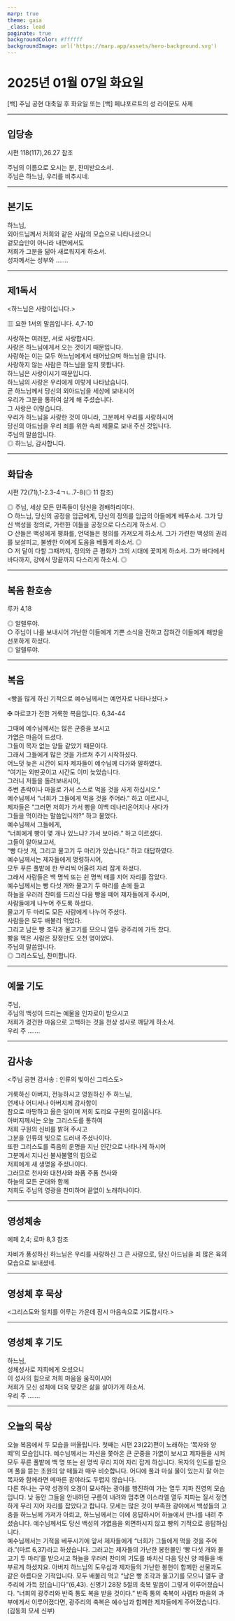 ```yaml
---
marp: true
theme: gaia
_class: lead
paginate: true
backgroundColor: #ffffff
backgroundImage: url('https://marp.app/assets/hero-background.svg')
---
```


# 2025년 01월 07일 화요일

[백] 주님 공현 대축일 후 화요일 또는 [백] 페냐포르트의 성 라이문도 사제  




---

## 입당송

시편 118(117),26.27 참조

주님의 이름으로 오시는 분, 찬미받으소서.  
주님은 하느님, 우리를 비추시네.  
  


---

## 본기도

하느님,  
외아드님께서 저희와 같은 사람의 모습으로 나타나셨으니  
겉모습만이 아니라 내면에서도  
저희가 그분을 닮아 새로워지게 하소서.  
성자께서는 성부와 …….  
  


---

## 제1독서

<하느님은 사랑이십니다.>

▥ 요한 1서의 말씀입니다. 4,7-10

사랑하는 여러분, 서로 사랑합시다.  
사랑은 하느님에게서 오는 것이기 때문입니다.  
사랑하는 이는 모두 하느님에게서 태어났으며 하느님을 압니다.  
사랑하지 않는 사람은 하느님을 알지 못합니다.  
하느님은 사랑이시기 때문입니다.  
하느님의 사랑은 우리에게 이렇게 나타났습니다.  
곧 하느님께서 당신의 외아드님을 세상에 보내시어  
우리가 그분을 통하여 살게 해 주셨습니다.  
그 사랑은 이렇습니다.  
우리가 하느님을 사랑한 것이 아니라, 그분께서 우리를 사랑하시어  
당신의 아드님을 우리 죄를 위한 속죄 제물로 보내 주신 것입니다.  
주님의 말씀입니다.  
◎ 하느님, 감사합니다.  
  


---

## 화답송

시편 72(71),1-2.3-4ㄱㄴ.7-8(◎ 11 참조)

◎ 주님, 세상 모든 민족들이 당신을 경배하리이다.  
○ 하느님, 당신의 공정을 임금에게, 당신의 정의를 임금의 아들에게 베푸소서. 그가 당신 백성을 정의로, 가련한 이들을 공정으로 다스리게 하소서. ◎  
○ 산들은 백성에게 평화를, 언덕들은 정의를 가져오게 하소서. 그가 가련한 백성의 권리를 보살피고, 불쌍한 이에게 도움을 베풀게 하소서. ◎  
○ 저 달이 다할 그때까지, 정의와 큰 평화가 그의 시대에 꽃피게 하소서. 그가 바다에서 바다까지, 강에서 땅끝까지 다스리게 하소서. ◎  
  


---

## 복음 환호송

루카 4,18

◎ 알렐루야.  
○ 주님이 나를 보내시어 가난한 이들에게 기쁜 소식을 전하고 잡혀간 이들에게 해방을 선포하게 하셨다.  
◎ 알렐루야.  
  


---

## 복음

<빵을 많게 하신 기적으로 예수님께서는 예언자로 나타나셨다.>

✠ 마르코가 전한 거룩한 복음입니다. 6,34-44

그때에 예수님께서는 많은 군중을 보시고  
가엾은 마음이 드셨다.  
그들이 목자 없는 양들 같았기 때문이다.  
그래서 그들에게 많은 것을 가르쳐 주기 시작하셨다.  
어느덧 늦은 시간이 되자 제자들이 예수님께 다가와 말하였다.  
“여기는 외딴곳이고 시간도 이미 늦었습니다.  
그러니 저들을 돌려보내시어,  
주변 촌락이나 마을로 가서 스스로 먹을 것을 사게 하십시오.”  
예수님께서 “너희가 그들에게 먹을 것을 주어라.” 하고 이르시니,  
제자들은 “그러면 저희가 가서 빵을 이백 데나리온어치나 사다가  
그들을 먹이라는 말씀입니까?” 하고 물었다.  
예수님께서 그들에게,  
“너희에게 빵이 몇 개나 있느냐? 가서 보아라.” 하고 이르셨다.  
그들이 알아보고서,  
“빵 다섯 개, 그리고 물고기 두 마리가 있습니다.” 하고 대답하였다.  
예수님께서는 제자들에게 명령하시어,  
모두 푸른 풀밭에 한 무리씩 어울려 자리 잡게 하셨다.  
그래서 사람들은 백 명씩 또는 쉰 명씩 떼를 지어 자리를 잡았다.  
예수님께서는 빵 다섯 개와 물고기 두 마리를 손에 들고  
하늘을 우러러 찬미를 드리신 다음 빵을 떼어 제자들에게 주시며,  
사람들에게 나누어 주도록 하셨다.  
물고기 두 마리도 모든 사람에게 나누어 주셨다.  
사람들은 모두 배불리 먹었다.  
그리고 남은 빵 조각과 물고기를 모으니 열두 광주리에 가득 찼다.  
빵을 먹은 사람은 장정만도 오천 명이었다.  
주님의 말씀입니다.  
◎ 그리스도님, 찬미합니다.  
  


---

## 예물 기도

주님,  
주님의 백성이 드리는 예물을 인자로이 받으시고  
저희가 경건한 마음으로 고백하는 것을 천상 성사로 깨닫게 하소서.  
우리 주 …….  
  


---

## 감사송

<주님 공현 감사송 : 인류의 빛이신 그리스도>

거룩하신 아버지, 전능하시고 영원하신 주 하느님,  
언제나 어디서나 아버지께 감사함이  
참으로 마땅하고 옳은 일이며 저희 도리요 구원의 길이옵니다.  
아버지께서는 오늘 그리스도를 통하여  
저희 구원의 신비를 밝혀 주시고  
그분을 인류의 빛으로 드러내 주셨나이다.  
또한 그리스도를 죽음의 운명을 지닌 인간으로 나타나게 하시어  
그분께서 지니신 불사불멸의 힘으로  
저희에게 새 생명을 주셨나이다.  
그러므로 천사와 대천사와 좌품 주품 천사와  
하늘의 모든 군대와 함께  
저희도 주님의 영광을 찬미하며 끝없이 노래하나이다.  
  


---

## 영성체송

에페 2,4; 로마 8,3 참조

자비가 풍성하신 하느님은 우리를 사랑하신 그 큰 사랑으로, 당신 아드님을 죄 많은 육의 모습으로 보내셨네.  
  


---

## 영성체 후 묵상

<그리스도와 일치를 이루는 가운데 잠시 마음속으로 기도합시다.>  


---

## 영성체 후 기도

하느님,  
성체성사로 저희에게 오셨으니  
이 성사의 힘으로 저희 마음을 움직이시어  
저희가 모신 성체에 더욱 맞갖은 삶을 살아가게 하소서.  
우리 주 …….  
  


---

## 오늘의 묵상

오늘 복음에서 두 모습을 떠올립니다. 첫째는 시편 23(22)편이 노래하는 ‘목자와 양 떼’의 모습입니다. 예수님께서는 자신을 쫓아온 큰 군중을 가엾이 보시고 제자들을 시켜 모두 푸른 풀밭에 백 명 또는 쉰 명씩 무리 지어 자리 잡게 하십니다. 목자의 인도를 받으며 풀을 뜯는 초원의 양 떼들과 매우 비슷합니다. 어디에 풀과 마실 물이 있는지 잘 아는 목자와 함께라면 메마른 광야라도 두렵지 않습니다.  
다른 하나는 구약 성경의 오경이 묘사하는 광야를 행진하여 가는 열두 지파 진영의 모습입니다. 낮 동안 그들을 안내하던 구름이 내려와 멈추면 이스라엘 열두 지파는 질서 정연하게 무리 지어 자리를 잡았다고 합니다. 모세는 많은 것이 부족한 광야에서 백성들의 고충을 하느님께 가져가 아뢰고, 하느님께서는 이에 응답하시어 하늘에서 만나를 내려 주셨습니다. 예수님께서도 당신 백성의 가엾음을 외면하시지 않고 빵의 기적으로 응답하십니다.  
예수님께서는 기적을 베푸시기에 앞서 제자들에게 “너희가 그들에게 먹을 것을 주어라.”(마르 6,37)라고 하셨습니다. 그러고는 제자들의 가난한 봉헌물인 ‘빵 다섯 개와 물고기 두 마리’를 받으시고 하늘을 우러러 찬미의 기도를 바치신 다음 당신 양 떼들을 배부르게 하셨지요. 아버지 하느님의 도우심과 제자들의 가난한 봉헌이 함께한 선물과도 같은 아름다운 기적입니다. 모두 배불리 먹고 “남은 빵 조각과 물고기를 모으니 열두 광주리에 가득 찼[습니]다”(6,43). 신명기 28장 5절의 축복 말씀이 그렇게 이루어졌습니다. “너희의 광주리와 반죽 통도 복을 받을 것이다.” 반죽 통의 축복이 사렙타 마을의 과부에게서 이루어졌다면, 광주리의 축복은 예수님과 함께한 제자들에게 주어졌습니다.  
(김동희 모세 신부)